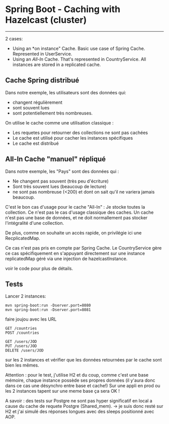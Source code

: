 # Spring Boot - Caching with Hazelcast (cluster)

--------------------------------------

2 cases:
* Using an *on instance" Cache. Basic use case of Spring Cache. Represented in UserService.
* Using an *All-In* Cache. That's represented in CountryService. All instances are stored in a replicated cache.



## Cache Spring distribué
Dans notre exemple, les utilisateurs sont des données qui:
* changent régulièrement
* sont souvent lues
* sont potentiellement très nombreuses.

On utilise le cache comme une utilisation classique : 
* Les requetes pour retourner des collections ne sont pas cachées
* Le cache est utilisé pour cacher les instances spécifiques
* Le cache est distribué



## All-In Cache "manuel" répliqué

Dans notre exemple, les "Pays" sont des données qui : 
* Ne changent pas souvent (très peu d'écriture)
* Sont très souvent lues (beaucoup de lecture)
* ne sont pas nombreuse (<200) et dont on sait qu'il ne variera jamais beaucoup.

C'est le bon cas d'usage pour le cache "All-In" : Je stocke toutes la collection.
Ce n'est pas le cas d'usage classique des caches. Un cache n'est pas une base de données, et ne doit normallement pas stocker l'intégralité d'une collection.

De plus, comme on souhaite un accès rapide, on privilégie ici une RecplicatedMap.


Ce cas n'est pas pris en compte par Spring Cache. Le CountryService gère ce cas spécifiquement en s'appuyant directement sur une instance replicatedMap géré via une injection de hazelcastInstance.

voir le code pour plus de détails.


## Tests
Lancer 2 instances: 

```
mvn spring-boot:run -Dserver.port=8080
mvn spring-boot:run -Dserver.port=8081

```

faire joujou avec les URL 
```
GET /countries
POST /countries

GET /users/JOD
PUT /users/JOD
DELETE /users/JOD
```

sur les 2 instances et vérifier que les données retournées par le cache sont bien les mêmes.

Attention : pour le test, j'utilise H2 et du coup, comme c'est une base mémoire, chaque instance possède ses propres données (il y'aura donc dans ce cas une désynchro entre base et cache!)
Sur une appli en prod ou les 2 instances tapent sur une meme base ça sera OK !

A savoir : des tests sur Postgre ne sont pas hyper significatif en local a cause du cache de requete Postgre (Shared_mem).
-> je suis donc resté sur H2 et j'ai simulé des réponses longues avec des sleeps positionné avec AOP.